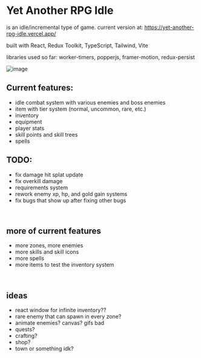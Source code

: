 # Yet Another RPG Idle

is an idle/incremental type of game. current version at: https://yet-another-rpg-idle.vercel.app/<br>

built with React, Redux Toolkit, TypeScript, Tailwind, Vite<br>

libraries used so far: worker-timers, popperjs, framer-motion, redux-persist<br>

![image](https://github.com/viionc/Yet-Another-RPG-Idle/assets/6730164/ac33f7b5-ba03-45dc-9737-8c3033872ac6)

## Current features:

-   idle combat system with various enemies and boss enemies
-   item with tier system (normal, uncommon, rare, etc.)
-   inventory
-   equipment
-   player stats
-   skill points and skill trees
-   spells

## TODO:

-   fix damage hit splat update
-   fix overkill damage
-   requirements system
-   rework enemy xp, hp, and gold gain systems
-   fix bugs that show up after fixing other bugs

<br>

## more of current features

-   more zones, more enemies
-   more skills and skill icons
-   more spells
-   more items to test the inventory system

<br>

## ideas

-   react window for infinite inventory??
-   rare enemy that can spawn in every zone?
-   animate enemies? canvas? gifs bad
-   quests?
-   crafting?
-   shop?
-   town or something idk?
